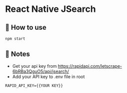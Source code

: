 # React Native JSearch

## 🚀 How to use

```sh
npm start
```

## 📝 Notes

- Get your api key from https://rapidapi.com/letscrape-6bRBa3QguO5/api/jsearch/
- Add your API key to .env file in root
```
RAPID_API_KEY={{YOUR KEY}}
```